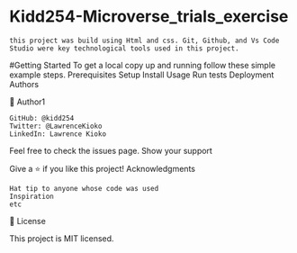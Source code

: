 # Kidd254-Microverse_trials_exercise
    this project was build using Html and css. Git, Github, and Vs Code Studio were key technological tools used in this project.

#Getting Started
To get a local copy up and running follow these simple example steps.
Prerequisites
Setup
Install
Usage
Run tests
Deployment
Authors

👤 Author1

    GitHub: @kidd254
    Twitter: @LawrenceKioko
    LinkedIn: Lawrence Kioko




Feel free to check the issues page.
Show your support

Give a ⭐️ if you like this project!
Acknowledgments

    Hat tip to anyone whose code was used
    Inspiration
    etc

📝 License

This project is MIT licensed.